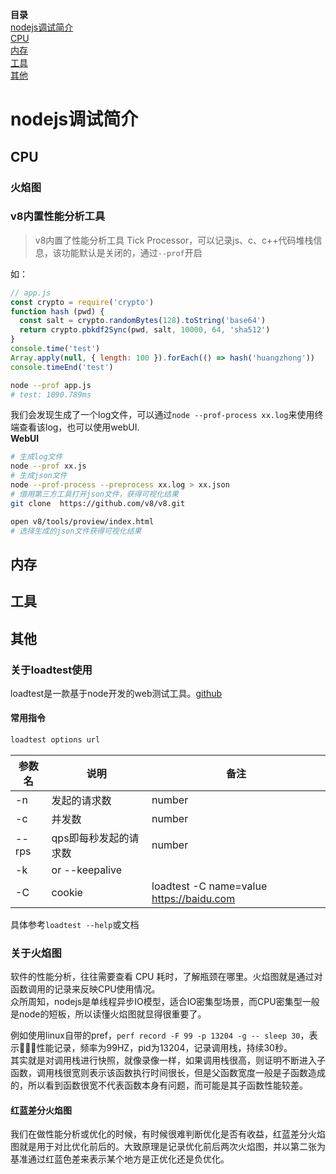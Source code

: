 **目录**  
[nodejs调试简介](#nodejs调试简介)  
[CPU](#cpu)  
[内存](#内存)  
[工具](#工具)  
[其他](#其他)

# nodejs调试简介

## CPU

### 火焰图
### v8内置性能分析工具
> v8内置了性能分析工具 Tick Processor，可以记录js、c、c++代码堆栈信息，该功能默认是关闭的，通过`--prof`开启

如：
```js
// app.js
const crypto = require('crypto')
function hash (pwd) {
  const salt = crypto.randomBytes(128).toString('base64')
  return crypto.pbkdf2Sync(pwd, salt, 10000, 64, 'sha512')
}
console.time('test')
Array.apply(null, { length: 100 }).forEach(() => hash('huangzhong'))
console.timeEnd('test')
```

```sh
node --prof app.js
# test: 1090.789ms
```

我们会发现生成了一个log文件，可以通过`node --prof-process xx.log`来使用终端查看该log，也可以使用webUI.  
**WebUI**
```sh
# 生成log文件
node --prof xx.js
# 生成json文件
node --prof-process --preprocess xx.log > xx.json
# 借用第三方工具打开json文件，获得可视化结果
git clone  https://github.com/v8/v8.git

open v8/tools/proview/index.html
# 选择生成的json文件获得可视化结果
```

## 内存

## 工具

## 其他

### 关于loadtest使用
loadtest是一款基于node开发的web测试工具。[github](https://github.com/alexfernandez/loadtest)  

#### 常用指令

```sh
loadtest options url
```

| 参数名 | 说明 | 备注 |
|---|---|---|
| -n | 发起的请求数 | number |
| -c | 并发数 | number |
| --rps | qps即每秒发起的请求数 | number |
| -k | or --keepalive | |
| -C | cookie | loadtest -C name=value https://baidu.com |

具体参考`loadtest --help`或文档

### 关于火焰图
软件的性能分析，往往需要查看 CPU 耗时，了解瓶颈在哪里。火焰图就是通过对函数调用的记录来反映CPU使用情况。  
众所周知，nodejs是单线程异步IO模型，适合IO密集型场景，而CPU密集型一般是node的短板，所以读懂火焰图就显得很重要了。  

例如使用linux自带的pref，`perf record -F 99 -p 13204 -g -- sleep 30`，表示性能记录，频率为99HZ，pid为13204，记录调用栈，持续30秒。  
其实就是对调用栈进行快照，就像录像一样，如果调用栈很高，则证明不断进入子函数，调用栈很宽则表示该函数执行时间很长，但是父函数宽度一般是子函数造成的，所以看到函数很宽不代表函数本身有问题，而可能是其子函数性能较差。

#### 红蓝差分火焰图
我们在做性能分析或优化的时候，有时候很难判断优化是否有收益，红蓝差分火焰图就是用于对比优化前后的。大致原理是记录优化前后两次火焰图，并以第二张为基准通过红蓝色差来表示某个地方是正优化还是负优化。